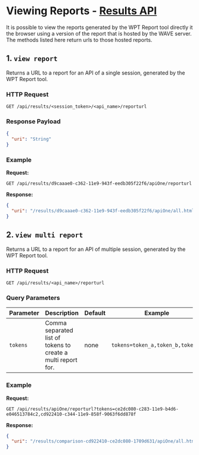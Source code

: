 # Viewing Reports - [Results API](../index.md#results-api)

It is possible to view the reports generated by the WPT Report tool directly it the browser using a version of the report that is hosted by the WAVE server. The methods listed here return urls to those hosted reports.

## 1. `view report`

Returns a URL to a report for an API of a single session, generated by the WPT Report tool.

### HTTP Request

`GET /api/results/<session_token>/<api_name>/reporturl`

### Response Payload

```json
{
  "uri": "String"
}
```

### Example 

**Request:**

`GET /api/results/d9caaae0-c362-11e9-943f-eedb305f22f6/apiOne/reporturl`

**Response:**

```json
{
  "uri": "/results/d9caaae0-c362-11e9-943f-eedb305f22f6/apiOne/all.html"
}
```

## 2. `view multi report`

Returns a URL to a report for an API of multiple session, generated by the WPT Report tool.

### HTTP Request

`GET /api/results/<api_name>/reporturl`

### Query Parameters

| Parameter | Description                                                  | Default | Example                          |
| --------- | ------------------------------------------------------------ | ------- | -------------------------------- |
| `tokens`  | Comma separated list of tokens to create a multi report for. | none    | `tokens=token_a,token_b,token_c` |

### Example

**Request:**

`GET /api/results/apiOne/reporturl?tokens=ce2dc080-c283-11e9-b4d6-e046513784c2,cd922410-c344-11e9-858f-9063f6dd878f`

**Response:**

```json
{
  "uri": "/results/comparison-cd922410-ce2dc080-1709d631/apiOne/all.html"
}
```